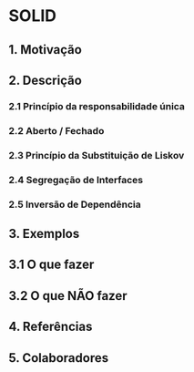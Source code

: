 # SOLID

## 1. Motivação


## 2. Descrição

### 2.1 Princípio da responsabilidade única
### 2.2 Aberto / Fechado
### 2.3 Princípio da Substituição de Liskov
### 2.4 Segregação de Interfaces
### 2.5 Inversão de Dependência

## 3. Exemplos

## 3.1 O que fazer

## 3.2 O que NÃO fazer

## 4. Referências

## 5. Colaboradores

